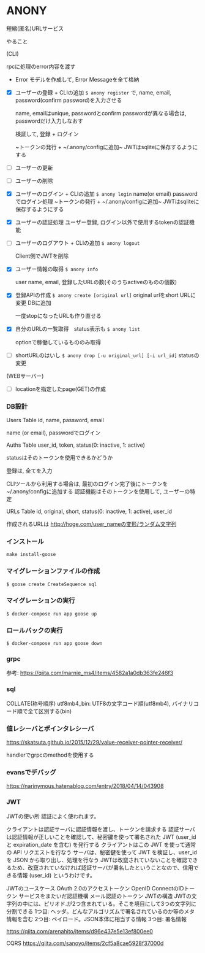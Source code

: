 # ANONY
短縮(匿名)URLサービス


やること

(CLI)

rpcに処理のerror内容を渡す

- Error モデルを作成して, Error Messageを全て格納

- [x] ユーザーの登録 + CLIの追加
    `$ anony register`
    で, name, email, password(confirm password)を入力させる

    name, emailはunique, passwordとconfirm passwordが異なる場合は, passwordだけ入力しなおす

    検証して, 登録 + ログイン

    ~トークンの発行 + ~/.anony/configに追加~
    JWTはsqliteに保存するようにする

- [ ] ユーザーの更新

- [ ] ユーザーの削除

- [x] ユーザーのログイン + CLIの追加
    `$ anony login`
    name(or email) passwordでログイン処理
    ~トークンの発行 + ~/.anony/configに追加~
    JWTはsqliteに保存するようにする

- [x] ユーザーの認証処理
    ユーザー登録, ログイン以外で使用するtokenの認証機能

- [ ] ユーザーのログアウト + CLIの追加
    `$ anony logout`

    Client側でJWTを削除

- [x] ユーザー情報の取得
    `$ anony info`

    user name, email, 登録したURLの数(そのうちactiveのものの個数)

- [x] 登録APIの作成
    `$ anony create [original url]`
    original urlをshort URLに変更
    DBに追加

    一度stopになったURLも作り直せる

- [x] 自分のURLの一覧取得　status表示も
    `$ anony list`

    optionで稼働しているもののみ取得

- [ ] shortURLのはいし
    `$ anony drop [-u original_url] [-i url_id]`
    statusの変更

(WEBサーバー)
- [ ] locationを指定したpage(GET)の作成

### DB設計

Users Table
id, name, password, email

name (or email), passwordでログイン

Auths Table
user_id, token, status(0: inactive, 1: active)

statusはそのトークンを使用できるかどうか

登録は, 全てを入力

CLIツールから利用する場合は, 最初のログイン完了後にトークンを~/.anony/configに追加する
認証機能はそのトークンを使用して, ユーザーの特定


URLs Table
id, original, short, status(0: inactive, 1: active), user_id


作成されるURLは
http://hoge.com/user_nameの変形/ランダム文字列


### インストール
`make install-goose`

### マイグレーションファイルの作成
```
$ goose create CreateSequence sql
```

### マイグレーションの実行
```
$ docker-compose run app goose up
```
### ロールバックの実行
```
$ docker-compose run app goose down
```

### grpc
参考: https://qiita.com/marnie_ms4/items/4582a1a0db363fe246f3

### sql 
COLLATE(称号順序)
utf8mb4_bin: UTF8の文字コード順(utf8mb4), バイナリコード順で全て区別する(bin)


### 値レシーバとポインタレシーバ

https://skatsuta.github.io/2015/12/29/value-receiver-pointer-receiver/


handlerでgrpcのmethodを使用する


### evansでデバッグ

https://narinymous.hatenablog.com/entry/2018/04/14/043908


### JWT

JWTの使い所
認証によく使われます。

クライアントは認証サーバに認証情報を渡し、トークンを請求する
認証サーバは認証情報が正しいことを確認して、秘密鍵を使って署名された JWT (user_id と expiration_date を含む) を発行する
クライアントはこの JWT を使って通常の API リクエストを行なう
サーバは、秘密鍵を使って JWT を検証し、user_id を JSON から取り出し、処理を行なう
JWTは改竄されていないことを確認できるため、改竄されていなければ認証サーバが署名したということなので、信用できる情報 (user_id) というわけです。

JWTのユースケース
OAuth 2.0のアクセストークン
OpenID ConnectのIDトークン
サービスをまたいだ認証機構
メール認証のトークン
JWTの構造
JWTの文字列の中には、ピリオド.が2つ含まれている。そこを境目にして3つの文字列に分割できる
1つ目: ヘッダ。どんなアルゴリズムで署名されているのか等のメタ情報を含む
2つ目: ペイロード。JSON本体に相当する情報
3つ目: 署名情報


https://qiita.com/arenahito/items/d96e437e5e13ef800ee0


CQRS
https://qiita.com/sanoyo/items/2cf5a8cae5928f37000d